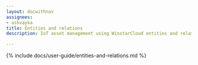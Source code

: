 ```yaml
---
layout: docwithnav
assignees:
- ashvayka
title: Entities and relations
description: IoT asset management using WinstarCloud entities and relations feature

---
```


{% include docs/user-guide/entities-and-relations.md %}